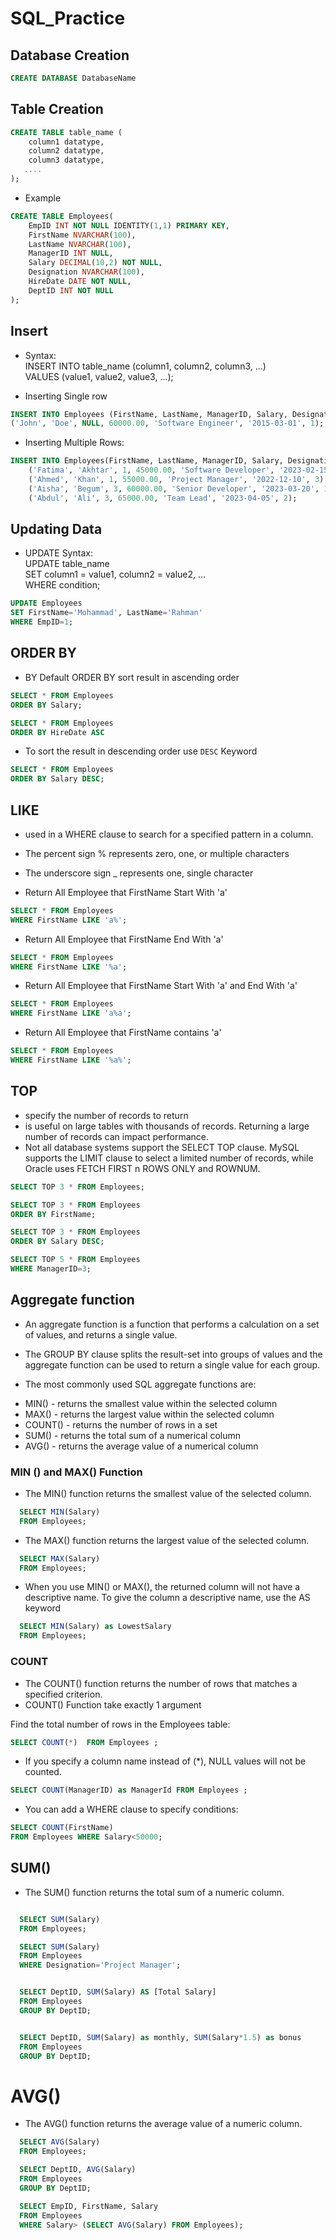 # SQL_Practice

## Database Creation

```sql
CREATE DATABASE DatabaseName

```
## Table Creation

```sql
CREATE TABLE table_name (
    column1 datatype,
    column2 datatype,
    column3 datatype,
   ....
);
```

* Example

```sql
CREATE TABLE Employees(
	EmpID INT NOT NULL IDENTITY(1,1) PRIMARY KEY,
	FirstName NVARCHAR(100),
	LastName NVARCHAR(100),
	ManagerID INT NULL,
	Salary DECIMAL(10,2) NOT NULL,
	Designation NVARCHAR(100),
	HireDate DATE NOT NULL,
	DeptID INT NOT NULL
);
```
## Insert

* Syntax: <br>
INSERT INTO table_name (column1, column2, column3, ...) <br>
VALUES (value1, value2, value3, ...);

* Inserting Single row

```sql
INSERT INTO Employees (FirstName, LastName, ManagerID, Salary, Designation, HireDate, DeptID) VALUES
('John', 'Doe', NULL, 60000.00, 'Software Engineer', '2015-03-01', 1);

```

* Inserting Multiple Rows:
```sql
INSERT INTO Employees(FirstName, LastName, ManagerID, Salary, Designation, HireDate, DeptID) VALUES
    ('Fatima', 'Akhtar', 1, 45000.00, 'Software Developer', '2023-02-15', 2),
    ('Ahmed', 'Khan', 1, 55000.00, 'Project Manager', '2022-12-10', 3),
    ('Aisha', 'Begum', 3, 60000.00, 'Senior Developer', '2023-03-20', 1),
    ('Abdul', 'Ali', 3, 65000.00, 'Team Lead', '2023-04-05', 2);
```

## Updating Data
* UPDATE Syntax: <br>
UPDATE table_name <br>
SET column1 = value1, column2 = value2, ... <br>
WHERE condition;

```sql
UPDATE Employees
SET FirstName='Mohammad', LastName='Rahman'
WHERE EmpID=1;
```

## ORDER BY

* BY Default ORDER BY sort result in ascending order

```sql
SELECT * FROM Employees
ORDER BY Salary;

SELECT * FROM Employees
ORDER BY HireDate ASC
```
* To sort the result in descending order use `DESC` Keyword
```sql
SELECT * FROM Employees
ORDER BY Salary DESC;
```



## LIKE 

* used in a WHERE clause to search for a specified pattern in a column.

* The percent sign % represents zero, one, or multiple characters
* The underscore sign _ represents one, single character

* Return All Employee that FirstName Start With 'a'

```SQL
SELECT * FROM Employees
WHERE FirstName LIKE 'a%';
```

* Return All Employee that FirstName End With 'a'

```SQL
SELECT * FROM Employees
WHERE FirstName LIKE '%a';
```

* Return All Employee that FirstName Start With 'a' and End With 'a'

```SQL
SELECT * FROM Employees
WHERE FirstName LIKE 'a%a';
```
* Return All Employee that FirstName contains 'a'

```SQL
SELECT * FROM Employees
WHERE FirstName LIKE '%a%';
```

## TOP

* specify the number of records to return
* is useful on large tables with thousands of records. Returning a large number of records can impact performance.
* Not all database systems support the SELECT TOP clause. MySQL supports the LIMIT clause to select a limited number of records, while Oracle uses FETCH FIRST n ROWS ONLY and ROWNUM.

```SQL
SELECT TOP 3 * FROM Employees;
```

```SQL
SELECT TOP 3 * FROM Employees
ORDER BY FirstName;
```

```SQL
SELECT TOP 3 * FROM Employees
ORDER BY Salary DESC;
```

```SQL
SELECT TOP 5 * FROM Employees
WHERE ManagerID=3;
```

## Aggregate function

* An aggregate function is a function that performs a calculation on a set of values, and returns a single value.
* The GROUP BY clause splits the result-set into groups of values and the aggregate function can be used to return a single value for each group.

* The most commonly used SQL aggregate functions are:

<ul>
  <li>MIN() - returns the smallest value within the selected column</li>
  <li>MAX() - returns the largest value within the selected column</li>
  <li>COUNT() - returns the number of rows in a set</li>
  <li>SUM() - returns the total sum of a numerical column</li>
  <li>AVG() - returns the average value of a numerical column</li>
</ul>

### MIN () and MAX() Function

* The MIN() function returns the smallest value of the selected column.

```SQL
  SELECT MIN(Salary)
  FROM Employees;
```
* The MAX() function returns the largest value of the selected column.

```SQL
  SELECT MAX(Salary)
  FROM Employees;
```

* When you use MIN() or MAX(), the returned column will not have a descriptive name. To give the column a descriptive name, use the AS keyword

```SQL
  SELECT MIN(Salary) as LowestSalary
  FROM Employees;
```

### COUNT 
* The COUNT() function returns the number of rows that matches a specified criterion.
* COUNT() Function take exactly 1 argument


Find the total number of rows in the Employees table:

```SQL
SELECT COUNT(*)  FROM Employees ;
```

* If you specify a column name instead of (*), NULL values will not be counted.
```SQL
SELECT COUNT(ManagerID) as ManagerId FROM Employees ;
```

* You can add a WHERE clause to specify conditions:

```SQL
SELECT COUNT(FirstName) 
FROM Employees WHERE Salary<50000;
```
## SUM() 
* The SUM() function returns the total sum of a numeric column.

```SQL

  SELECT SUM(Salary)
  FROM Employees;
```

```SQL
  SELECT SUM(Salary)
  FROM Employees 
  WHERE Designation='Project Manager';

```

```SQL

  SELECT DeptID, SUM(Salary) AS [Total Salary]
  FROM Employees
  GROUP BY DeptID; 

```

```SQL

  SELECT DeptID, SUM(Salary) as monthly, SUM(Salary*1.5) as bonus 
  FROM Employees
  GROUP BY DeptID;

```

# AVG()
* The AVG() function returns the average value of a numeric column.


```SQL
  SELECT AVG(Salary)
  FROM Employees;
```

```SQL
  SELECT DeptID, AVG(Salary)
  FROM Employees
  GROUP BY DeptID;
```

```SQL
  SELECT EmpID, FirstName, Salary
  FROM Employees
  WHERE Salary> (SELECT AVG(Salary) FROM Employees); 
```